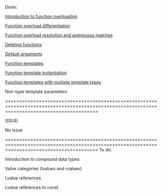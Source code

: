 Done:

[Introduction to function overloading](https://github.com/TomChienBot/C/blob/master/Summary/chapter%2011/Introduction%20to%20function%20overloading.md)

[Function overload differentiation](https://github.com/TomChienBot/C/blob/master/Summary/chapter%2011/Function%20overload%20differentiation.md)

[Function overload resolution and ambiguous matches](https://github.com/TomChienBot/C/blob/master/Summary/chapter%2011/Function%20overload%20resolution%20and%20ambiguous%20matches.md) 

[Deleting functions](https://github.com/TomChienBot/C/edit/master/Summary/chapter%2011/Deleting%20functions.md)

[Default arguments](https://github.com/TomChienBot/C/blob/master/Summary/chapter%2011/Default%20arguments.md)

[Function templates](https://github.com/TomChienBot/C/blob/master/Summary/chapter%2011/Function%20templates.md)

[Function template instantiation](https://github.com/TomChienBot/C/blob/master/Summary/chapter%2011/Function%20template%20instantiation.md)

[Function templates with multiple template types](https://github.com/TomChienBot/C/blob/master/Summary/chapter%2011/Function%20templates%20with%20multiple%20templat.md)

Non-type template parameters

=============================================================================================================================================

ISSUE:

No issue

=============================================================================================================================================
To do:

Introduction to compound data types

Value categories (lvalues and rvalues)

Lvalue references

Lvalue references to const
